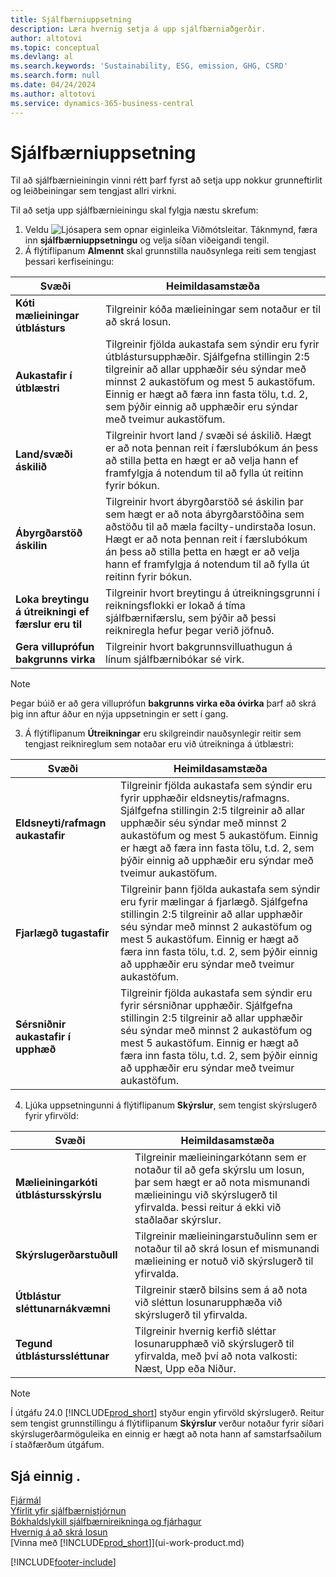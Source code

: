 ```yaml
---
title: Sjálfbærniuppsetning
description: Læra hvernig setja á upp sjálfbærniaðgerðir.
author: altotovi
ms.topic: conceptual
ms.devlang: al
ms.search.keywords: 'Sustainability, ESG, emission, GHG, CSRD'
ms.search.form: null
ms.date: 04/24/2024
ms.author: altotovi
ms.service: dynamics-365-business-central
---
```


# Sjálfbærniuppsetning  

Til að sjálfbærnieiningin vinni rétt þarf fyrst að setja upp nokkur grunneftirlit og leiðbeiningar sem tengjast allri virkni.  

Til að setja upp sjálfbærnieiningu skal fylgja næstu skrefum:  

1. Veldu ![Ljósapera sem opnar eiginleika Viðmótsleitar.](media/ui-search/search_small.png "Segðu mér hvað þú vilt gera") Táknmynd, færa inn **sjálfbærniuppsetningu** og velja síðan viðeigandi tengil.  
2. Á flýtiflipanum **Almennt** skal grunnstilla nauðsynlega reiti sem tengjast þessari kerfiseiningu:   

|  Svæði  |  Heimildasamstæða  |  
|--------|--------------| 
| **Kóti mælieiningar útblásturs** | Tilgreinir kóða mælieiningar sem notaður er til að skrá losun. |
| **Aukastafir í útblæstri** | Tilgreinir fjölda aukastafa sem sýndir eru fyrir útblástursupphæðir. Sjálfgefna stillingin 2:5 tilgreinir að allar upphæðir séu sýndar með minnst 2 aukastöfum og mest 5 aukastöfum. Einnig er hægt að færa inn fasta tölu, t.d. 2, sem þýðir einnig að upphæðir eru sýndar með tveimur aukastöfum. |
| **Land/svæði áskilið** | Tilgreinir hvort land / svæði sé áskilið. Hægt er að nota þennan reit í færslubókum án þess að stilla þetta en hægt er að velja hann ef framfylgja á notendum til að fylla út reitinn fyrir bókun. |
| **Ábyrgðarstöð áskilin** | Tilgreinir hvort ábyrgðarstöð sé áskilin þar sem hægt er að nota ábyrgðarstöðina sem aðstöðu til að mæla facilty-undirstaða losun. Hægt er að nota þennan reit í færslubókum án þess að stilla þetta en hægt er að velja hann ef framfylgja á notendum til að fylla út reitinn fyrir bókun. |
| **Loka breytingu á útreikningi ef færslur eru til** | Tilgreinir hvort breytingu á útreikningsgrunni í reikningsflokki er lokað á tíma sjálfbærnifærslu, sem þýðir að þessi reikniregla hefur þegar verið jöfnuð. |
| **Gera villuprófun bakgrunns virka** | Tilgreinir hvort bakgrunnsvilluathugun á línum sjálfbærnibókar sé virk. |

> [!NOTE]
> Þegar búið er að gera villuprófun **bakgrunns virka eða óvirka** þarf að skrá þig inn aftur áður en nýja uppsetningin er sett í gang.
 

3.  Á flýtiflipanum **Útreikningar** eru skilgreindir nauðsynlegir reitir sem tengjast reiknireglum sem notaðar eru við útreikninga á útblæstri:  

|  Svæði  |  Heimildasamstæða  |  
|--------|--------------| 
| **Eldsneyti/rafmagn aukastafir** | Tilgreinir fjölda aukastafa sem sýndir eru fyrir upphæðir eldsneytis/rafmagns. Sjálfgefna stillingin 2:5 tilgreinir að allar upphæðir séu sýndar með minnst 2 aukastöfum og mest 5 aukastöfum. Einnig er hægt að færa inn fasta tölu, t.d. 2, sem þýðir einnig að upphæðir eru sýndar með tveimur aukastöfum. |
| **Fjarlægð tugastafir** | Tilgreinir þann fjölda aukastafa sem sýndir eru fyrir mælingar á fjarlægð. Sjálfgefna stillingin 2:5 tilgreinir að allar upphæðir séu sýndar með minnst 2 aukastöfum og mest 5 aukastöfum. Einnig er hægt að færa inn fasta tölu, t.d. 2, sem þýðir einnig að upphæðir eru sýndar með tveimur aukastöfum. |
| **Sérsniðnir aukastafir í upphæð** | Tilgreinir fjölda aukastafa sem sýndir eru fyrir sérsniðnar upphæðir. Sjálfgefna stillingin 2:5 tilgreinir að allar upphæðir séu sýndar með minnst 2 aukastöfum og mest 5 aukastöfum. Einnig er hægt að færa inn fasta tölu, t.d. 2, sem þýðir einnig að upphæðir eru sýndar með tveimur aukastöfum. |

4.  Ljúka uppsetningunni á flýtiflipanum **Skýrslur**, sem tengist skýrslugerð fyrir yfirvöld:   

|  Svæði  |  Heimildasamstæða  |  
|--------|--------------| 
| **Mælieiningarkóti útblástursskýrslu** | Tilgreinir mælieiningarkótann sem er notaður til að gefa skýrslu um losun, þar sem hægt er að nota mismunandi mælieiningu við skýrslugerð til yfirvalda. Þessi reitur á ekki við staðlaðar skýrslur. |
| **Skýrslugerðarstuðull** | Tilgreinir mælieiningarstuðulinn sem er notaður til að skrá losun ef mismunandi mælieining er notuð við skýrslugerð til yfirvalda. |
| **Útblástur sléttunarnákvæmni** | Tilgreinir stærð bilsins sem á að nota við sléttun losunarupphæða við skýrslugerð til yfirvalda. |
| **Tegund útblásturssléttunar** | Tilgreinir hvernig kerfið sléttar losunarupphæð við skýrslugerð til yfirvalda, með því að nota valkosti: Næst, Upp eða Niður. |

>[!NOTE]
> Í útgáfu 24.0 [!INCLUDE[prod_short](includes/prod_short.md)]  styður engin yfirvöld skýrslugerð. Reitur sem tengist grunnstillingu á flýtiflipanum **Skýrslur** verður notaður fyrir síðari skýrslugerðarmöguleika en einnig er hægt að nota hann af samstarfsaðilum í staðfærðum útgáfum.

## Sjá einnig .  
[Fjármál](finance.md)  
[Yfirlit yfir sjálfbærnistjórnun](finance-manage-sustainability.md)    
[Bókhaldslykill sjálfbærnireikninga og fjárhagur](finance-sustainability-accounts-ledger.md)    
[Hvernig á að skrá losun](finance-sustainability-journal.md)  
[Vinna með [!INCLUDE[prod_short](includes/prod_short.md)]](ui-work-product.md)  


[!INCLUDE[footer-include](includes/footer-banner.md)]
